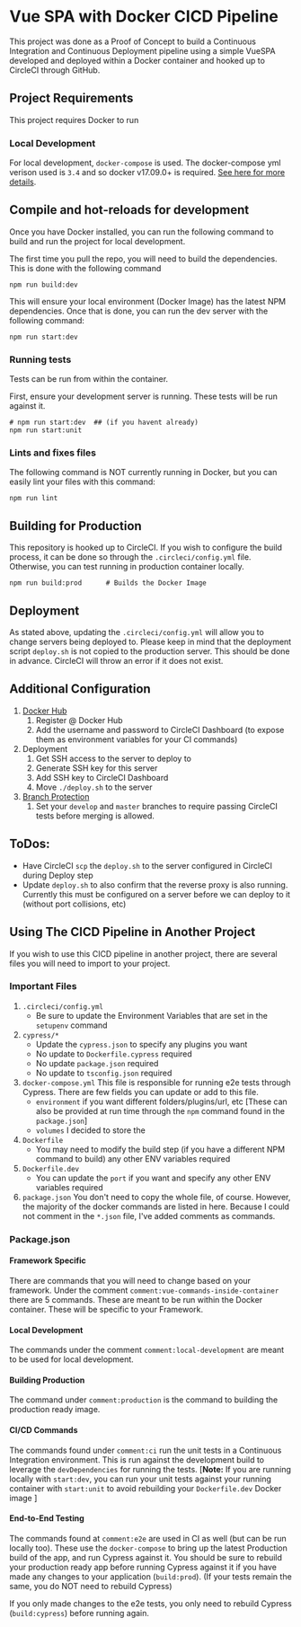 # Vue SPA with Docker CICD Pipeline

This project was done as a Proof of Concept to build a Continuous Integration and Continuous Deployment pipeline using a simple VueSPA developed and deployed within a Docker container and hooked up to CircleCI through GitHub.

## Project Requirements

This project requires Docker to run

### Local Development

For local development, `docker-compose` is used. The docker-compose yml verison used is `3.4` and so docker v17.09.0+ is required. [See here for more details](https://docs.docker.com/compose/compose-file/compose-versioning/).

## Compile and hot-reloads for development

Once you have Docker installed, you can run the following command to build and run the project for local development. 

The first time you pull the repo, you will need to build the dependencies. This is done with the following command

```
npm run build:dev
```

This will ensure your local environment (Docker Image) has the latest NPM dependencies. Once that is done, you can run the dev server with the following command:

```
npm run start:dev
```

### Running tests

Tests can be run from within the container. 

First, ensure your development server is running. These tests will be run against it.

```
# npm run start:dev  ## (if you havent already)
npm run start:unit
```

### Lints and fixes files

The following command is NOT currently running in Docker, but you can easily lint your files with this command:

```
npm run lint
```

## Building for Production

This repository is hooked up to CircleCI. If you wish to configure the build process, it can be done so through the `.circleci/config.yml` file. Otherwise, you can test running in production container locally.

```
npm run build:prod      # Builds the Docker Image
```

## Deployment

As stated above, updating the `.circleci/config.yml` will allow you to change servers being deployed to. Please keep in mind that the deployment script `deploy.sh` is not copied to the production server. This should be done in advance. CircleCI will throw an error if it does not exist.

## Additional Configuration

1. [Docker Hub](https://circleci.com/blog/build-cicd-piplines-using-docker/)
    1. Register @ Docker Hub
    2. Add the username and password to CircleCI Dashboard (to expose them as environment variables for your CI commands)
2. Deployment
    1. Get SSH access to the server to deploy to
    2. Generate SSH key for this server
    3. Add SSH key to CircleCI Dashboard
    4. Move `./deploy.sh` to the server
3. [Branch Protection](https://circleci.com/docs/2.0/workflows-waiting-status/)
    1. Set your `develop` and `master` branches to require passing CircleCI tests before merging is allowed.

## ToDos:

- Have CircleCI `scp` the `deploy.sh` to the server configured in CircleCI during Deploy step
- Update `deploy.sh` to also confirm that the reverse proxy is also running. Currently this must be configured on a server before we can deploy to it (without port collisions, etc)


## Using The CICD Pipeline in Another Project

If you wish to use this CICD pipeline in another project, there are several files you will need to import to your project.

### Important Files

1. `.circleci/config.yml`
    - Be sure to update the Environment Variables that are set in the `setupenv` command
2. `cypress/*`
    - Update the `cypress.json` to specify any plugins you want
    - No update to `Dockerfile.cypress` required
    - No update `package.json` required
    - No update to `tsconfig.json` required
3. `docker-compose.yml`
This file is responsible for running e2e tests through Cypress. There are few fields you can update or add to this file.
    - `environment` if you want different folders/plugins/url, etc [These can also be provided at run time through the `npm` command found in the `package.json`]
    - `volumes` I decided to store the 
4. `Dockerfile`
    - You may need to modify the build step (if you have a different NPM command to build) any other ENV variables required
5. `Dockerfile.dev` 
    - You can update the `port` if you want and specify any other ENV variables required
6. `package.json`
You don't need to copy the whole file, of course. However, the majority of the docker commands are listed in here. Because I could not comment in the `*.json` file, I've added comments as commands.

### Package.json

#### Framework Specific
There are commands that you will need to change based on your framework. Under the comment `comment:vue-commands-inside-container` there are 5 commands. These are meant to be run within the Docker container. These will be specific to your Framework.

#### Local Development
The commands under the comment `comment:local-development` are meant to be used for local development. 

#### Building Production
The command under `comment:production` is the command to building the production ready image.

#### CI/CD Commands
The commands found under `comment:ci` run the unit tests in a Continuous Integration environment. This is run against the development build to leverage the `devDependencies` for running the tests. [**Note:** If you are running locally with `start:dev`, you can run your unit tests against your running container with `start:unit` to avoid rebuilding your `Dockerfile.dev` Docker image ]

#### End-to-End Testing
The commands found at `comment:e2e` are used in CI as well (but can be run locally too). These use the `docker-compose` to bring up the latest Production build of the app, and run Cypress against it. You should be sure to rebuild your production ready app before running Cypress against it if you have made any changes to your application (`build:prod`). (If your tests remain the same, you do NOT need to rebuild Cypress)

If you only made changes to the e2e tests, you only need to rebuild Cypress (`build:cypress`) before running again.


